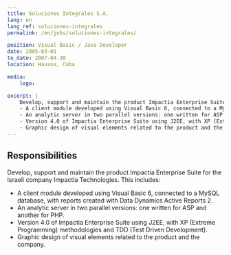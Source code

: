 ```yaml
---
title: Soluciones Integrales S.A.
lang: en
lang_ref: soluciones-integrales
permalink: /en/jobs/soluciones-integrales/

position: Visual Basic / Java Developer
date: 2005-03-01
to_date: 2007-04-30
location: Havana, Cuba

media:
    logo: 

excerpt: |
    Develop, support and maintain the product Impactia Enterprise Suite for the Israeli company Impactia Technologies. This includes:
    - A client module developed using Visual Basic 6, connected to a MySQL database, with reports created with Data Dynamics Active Reports 2.
    - An analytic server in two parallel versions: one written for ASP and another for PHP.
    - Version 4.0 of Impactia Enterprise Suite using J2EE, with XP (Extreme Programming) methodologies and TDD (Test Driven Development).
    - Graphic design of visual elements related to the product and the company.
---
```


## Responsibilities

Develop, support and maintain the product Impactia Enterprise Suite for the Israeli company Impactia Technologies. This includes:
- A client module developed using Visual Basic 6, connected to a MySQL database, with reports created with Data Dynamics Active Reports 2.
- An analytic server in two parallel versions: one written for ASP and another for PHP.
- Version 4.0 of Impactia Enterprise Suite using J2EE, with XP (Extreme Programming) methodologies and TDD (Test Driven Development).
- Graphic design of visual elements related to the product and the company.